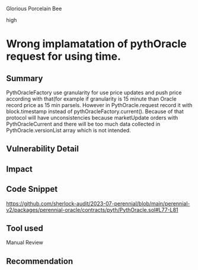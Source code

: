 Glorious Porcelain Bee

high

# Wrong implamatation of pythOracle request for using time.
## Summary
PythOracleFactory use granularity for use price updates and push price according with that(for example if granularity is 15 minute than Oracle record price as 15 min parsels. However in PythOracle.request record it with block.timestamp instead of pythOracleFactory.current(). Because of that protocol will have unconsistencies because marketUpdate orders with PythOracleCurrent and there will be too much data collected in PythOracle.versionList array which is not intended.
## Vulnerability Detail

## Impact

## Code Snippet
https://github.com/sherlock-audit/2023-07-perennial/blob/main/perennial-v2/packages/perennial-oracle/contracts/pyth/PythOracle.sol#L77-L81
## Tool used

Manual Review

## Recommendation
